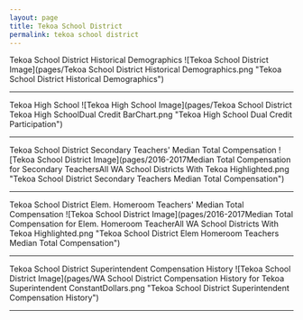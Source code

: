 ```yaml
---
layout: page
title: Tekoa School District
permalink: tekoa school district
---
```



Tekoa School District Historical Demographics
![Tekoa School District Image](pages/Tekoa School District Historical Demographics.png "Tekoa School District Historical Demographics")

___

Tekoa High School
![Tekoa High School Image](pages/Tekoa School District Tekoa High SchoolDual Credit BarChart.png "Tekoa High School Dual Credit Participation")

___

Tekoa School District Secondary Teachers' Median Total Compensation
![Tekoa School District Image](pages/2016-2017Median Total Compensation for Secondary TeachersAll WA School Districts With Tekoa Highlighted.png "Tekoa School District Secondary Teachers Median Total Compensation")

___

Tekoa School District Elem. Homeroom Teachers' Median Total Compensation
![Tekoa School District Image](pages/2016-2017Median Total Compensation for Elem. Homeroom TeacherAll WA School Districts With Tekoa Highlighted.png "Tekoa School District Elem Homeroom Teachers Median Total Compensation")

___

Tekoa School District Superintendent Compensation History
![Tekoa School District Image](pages/WA School District Compensation History for Tekoa Superintendent ConstantDollars.png "Tekoa School District Superintendent Compensation History")

___

